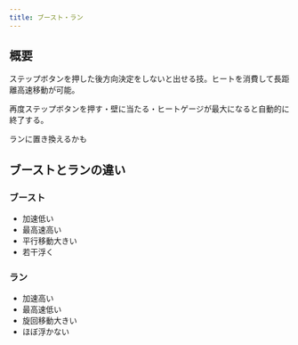 ```yaml
---
title: ブースト・ラン
---
```


## 概要
ステップボタンを押した後方向決定をしないと出せる技。ヒートを消費して長距離高速移動が可能。

再度ステップボタンを押す・壁に当たる・ヒートゲージが最大になると自動的に終了する。

ランに置き換えるかも

## ブーストとランの違い
### ブースト
* 加速低い
* 最高速高い
* 平行移動大きい
* 若干浮く
### ラン
* 加速高い
* 最高速低い
* 旋回移動大きい
* ほぼ浮かない